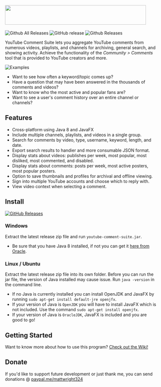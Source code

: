 # <img src="https://i.imgur.com/Uw2CJ7v.png" width="466" height="64" />

![Github All Releases](https://img.shields.io/github/downloads/mattwright324/youtube-comment-suite/total.svg)
![GitHub release](https://img.shields.io/github/release/mattwright324/youtube-comment-suite.svg)
![Github Releases](https://img.shields.io/github/downloads/mattwright324/youtube-comment-suite/latest/total.svg)

YouTube Comment Suite lets you aggregate YouTube comments from numerous videos, playlists, and channels for archiving, general search, and showing activity. 
Achieve the functionality of the *Community > Comments* tool that is provided to YouTube creators and more.

![Examples](https://i.imgur.com/s742FqW.png)

* Want to see how often a keyword/topic comes up?
* Have a question that may have been answered in the thousands of comments and videos?
* Want to know who the most active and popular fans are?
* Want to see a user's comment history over an entire channel or channels?

## Features
* Cross-platform using Java 8 and JavaFX
* Include multiple channels, playlists, and videos in a single group.
* Search for comments by video, type, username, keyword, length, and date.
* Export search results to handier and more consumable JSON format.
* Display stats about videos: publishes per week, most popular, most disliked, most commented, and disabled.
* Display stats about comments: posts per week, most active posters, most popular posters.
* Option to save thumbnails and profiles for archival and offline viewing.
* Sign into multiple YouTube accounts and choose which to reply with.
* View video context when selecting a comment.

## Install
[![GitHub Releases](https://img.shields.io/badge/downloads-releases-brightgreen.svg?maxAge=60&style=flat-square)](https://github.com/mattwright324/youtube-comment-suite/releases)

### Windows
Extract the latest release zip file and run `youtube-comment-suite.jar`.

* Be sure that you have Java 8 installed, if not you can get it [here from Oracle](https://www.java.com/en/download/).

### Linux / Ubuntu
Extract the latest release zip file into its own folder. Before you can run the jar file, the version of Java installed may cause issue. Run `java -version` in the command line.

* If no Java is currently installed you can install OpenJDK and JavaFX by running `sudo apt-get install default-jre openjfx`.
* If your version of Java is `OpenJDK` you will have to install JavaFX which is not included. Use the command `sudo apt-get install openjfx`. 
* If your version of Java is `OracleJDK`, JavaFX is included and you are good to go!

## Getting Started

Want to know more about how to use this program? [Check out the Wiki!](https://github.com/mattwright324/youtube-comment-suite/wiki/Overview-of-the-interface)

## Donate

If you'd like to support future development or just thank me, you can send donations @ [paypal.me/mattwright324](https://www.paypal.me/mattwright324)

